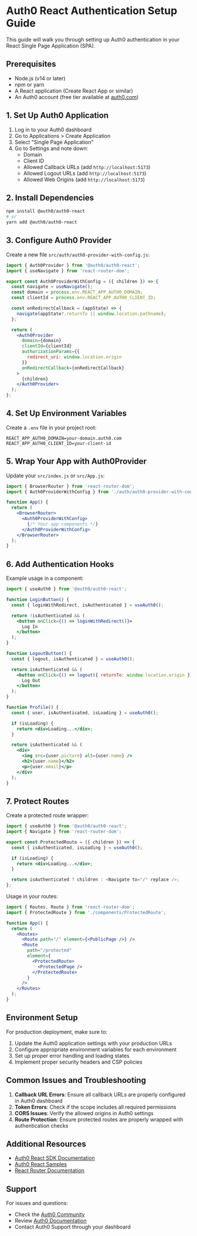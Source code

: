# Auth0 React Authentication Setup Guide

This guide will walk you through setting up Auth0 authentication in your React Single Page Application (SPA).

## Prerequisites

- Node.js (v14 or later)
- npm or yarn
- A React application (Create React App or similar)
- An Auth0 account (free tier available at [auth0.com](https://auth0.com))

## 1. Set Up Auth0 Application

1. Log in to your Auth0 dashboard
2. Go to Applications > Create Application
3. Select "Single Page Application"
4. Go to Settings and note down:
   - Domain
   - Client ID
   - Allowed Callback URLs (add `http://localhost:5173`)
   - Allowed Logout URLs (add `http://localhost:5173`)
   - Allowed Web Origins (add `http://localhost:5173`)

## 2. Install Dependencies

```bash
npm install @auth0/auth0-react
# or
yarn add @auth0/auth0-react
```

## 3. Configure Auth0 Provider

Create a new file `src/auth/auth0-provider-with-config.js`:

```jsx
import { Auth0Provider } from '@auth0/auth0-react';
import { useNavigate } from 'react-router-dom';

export const Auth0ProviderWithConfig = ({ children }) => {
  const navigate = useNavigate();
  const domain = process.env.REACT_APP_AUTH0_DOMAIN;
  const clientId = process.env.REACT_APP_AUTH0_CLIENT_ID;

  const onRedirectCallback = (appState) => {
    navigate(appState?.returnTo || window.location.pathname);
  };

  return (
    <Auth0Provider
      domain={domain}
      clientId={clientId}
      authorizationParams={{
        redirect_uri: window.location.origin
      }}
      onRedirectCallback={onRedirectCallback}
    >
      {children}
    </Auth0Provider>
  );
};
```

## 4. Set Up Environment Variables

Create a `.env` file in your project root:

```plaintext
REACT_APP_AUTH0_DOMAIN=your-domain.auth0.com
REACT_APP_AUTH0_CLIENT_ID=your-client-id
```

## 5. Wrap Your App with Auth0Provider

Update your `src/index.js` or `src/App.js`:

```jsx
import { BrowserRouter } from 'react-router-dom';
import { Auth0ProviderWithConfig } from './auth/auth0-provider-with-config';

function App() {
  return (
    <BrowserRouter>
      <Auth0ProviderWithConfig>
        {/* Your app components */}
      </Auth0ProviderWithConfig>
    </BrowserRouter>
  );
}
```

## 6. Add Authentication Hooks

Example usage in a component:

```jsx
import { useAuth0 } from '@auth0/auth0-react';

function LoginButton() {
  const { loginWithRedirect, isAuthenticated } = useAuth0();

  return !isAuthenticated && (
    <button onClick={() => loginWithRedirect()}>
      Log In
    </button>
  );
}

function LogoutButton() {
  const { logout, isAuthenticated } = useAuth0();

  return isAuthenticated && (
    <button onClick={() => logout({ returnTo: window.location.origin })}>
      Log Out
    </button>
  );
}

function Profile() {
  const { user, isAuthenticated, isLoading } = useAuth0();

  if (isLoading) {
    return <div>Loading...</div>;
  }

  return isAuthenticated && (
    <div>
      <img src={user.picture} alt={user.name} />
      <h2>{user.name}</h2>
      <p>{user.email}</p>
    </div>
  );
}
```

## 7. Protect Routes

Create a protected route wrapper:

```jsx
import { useAuth0 } from '@auth0/auth0-react';
import { Navigate } from 'react-router-dom';

export const ProtectedRoute = ({ children }) => {
  const { isAuthenticated, isLoading } = useAuth0();

  if (isLoading) {
    return <div>Loading...</div>;
  }

  return isAuthenticated ? children : <Navigate to="/" replace />;
};
```

Usage in your routes:

```jsx
import { Routes, Route } from 'react-router-dom';
import { ProtectedRoute } from './components/ProtectedRoute';

function App() {
  return (
    <Routes>
      <Route path="/" element={<PublicPage />} />
      <Route 
        path="/protected" 
        element={
          <ProtectedRoute>
            <ProtectedPage />
          </ProtectedRoute>
        } 
      />
    </Routes>
  );
}
```

## Environment Setup

For production deployment, make sure to:

1. Update the Auth0 application settings with your production URLs
2. Configure appropriate environment variables for each environment
3. Set up proper error handling and loading states
4. Implement proper security headers and CSP policies

## Common Issues and Troubleshooting

1. **Callback URL Errors**: Ensure all callback URLs are properly configured in Auth0 dashboard
2. **Token Errors**: Check if the scope includes all required permissions
3. **CORS Issues**: Verify the allowed origins in Auth0 settings
4. **Route Protection**: Ensure protected routes are properly wrapped with authentication checks

## Additional Resources

- [Auth0 React SDK Documentation](https://auth0.com/docs/libraries/auth0-react)
- [Auth0 React Samples](https://github.com/auth0-samples/auth0-react-samples)
- [React Router Documentation](https://reactrouter.com/)

## Support

For issues and questions:
- Check the [Auth0 Community](https://community.auth0.com/)
- Review [Auth0 Documentation](https://auth0.com/docs/)
- Contact Auth0 Support through your dashboard
